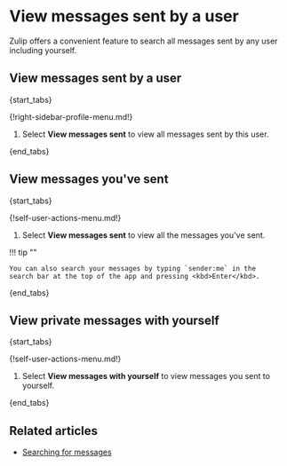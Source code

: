 # View messages sent by a user

Zulip offers a convenient feature to search all messages sent by any user
including yourself.

## View messages sent by a user

{start_tabs}

{!right-sidebar-profile-menu.md!}

1. Select **View messages sent** to view all messages sent by this user.

{end_tabs}

## View messages you've sent

{start_tabs}

{!self-user-actions-menu.md!}

1. Select **View messages sent** to view all the messages you've sent.

!!! tip ""

    You can also search your messages by typing `sender:me` in the
    search bar at the top of the app and pressing <kbd>Enter</kbd>.

{end_tabs}


## View private messages with yourself

{start_tabs}

{!self-user-actions-menu.md!}

1. Select **View messages with yourself** to view messages you sent to
   yourself.

{end_tabs}

## Related articles

* [Searching for messages](/help/search-for-messages)
